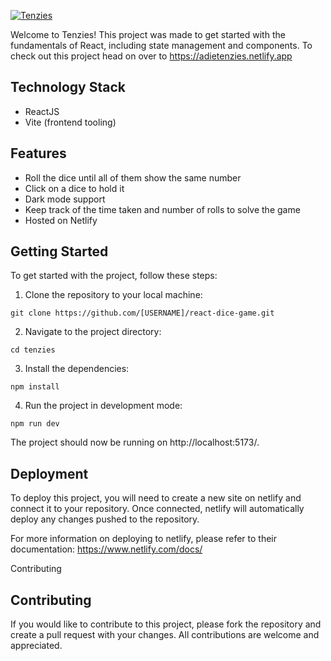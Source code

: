 [![Tenzies](https://user-images.githubusercontent.com/95954371/209355291-4313ee28-36e7-462a-af27-bd78c8dc6353.png)](https://adietenzies.netlify.app)


Welcome to Tenzies! This project was made to get started with the fundamentals of React, including state management and components. To check out this project head on over to https://adietenzies.netlify.app

## Technology Stack

- ReactJS
- Vite (frontend tooling)

## Features

- Roll the dice until all of them show the same number
- Click on a dice to hold it
- Dark mode support
- Keep track of the time taken and number of rolls to solve the game
- Hosted on Netlify

## Getting Started

To get started with the project, follow these steps:

1. Clone the repository to your local machine:

```
git clone https://github.com/[USERNAME]/react-dice-game.git
```

2. Navigate to the project directory:

```
cd tenzies
```

3. Install the dependencies:

```
npm install
```

4. Run the project in development mode:

```
npm run dev
```

The project should now be running on http://localhost:5173/.

## Deployment

To deploy this project, you will need to create a new site on netlify and connect it to your repository. Once connected, netlify will automatically deploy any changes pushed to the repository.

For more information on deploying to netlify, please refer to their documentation: https://www.netlify.com/docs/

Contributing

## Contributing

If you would like to contribute to this project, please fork the repository and create a pull request with your changes. All contributions are welcome and appreciated.
